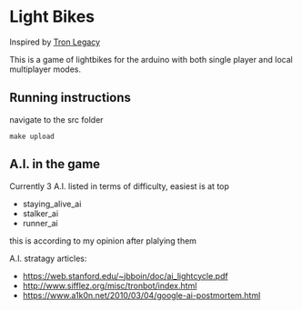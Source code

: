 Light Bikes
============
Inspired by [Tron Legacy](https://en.wikipedia.org/wiki/Tron:_Legacy)

This is a game of lightbikes for the arduino with both single player and local multiplayer modes.
## Running instructions
navigate to the src folder

    make upload

## A.I. in the game
Currently 3 A.I. listed in terms of difficulty, easiest is at top
- staying_alive_ai
- stalker_ai
- runner_ai

this is according to my opinion after plalying them



A.I. stratagy articles:
- https://web.stanford.edu/~jbboin/doc/ai_lightcycle.pdf
- http://www.sifflez.org/misc/tronbot/index.html
- https://www.a1k0n.net/2010/03/04/google-ai-postmortem.html
